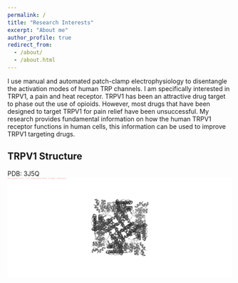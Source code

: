 ```yaml
---
permalink: /
title: "Research Interests"
excerpt: "About me"
author_profile: true
redirect_from: 
  - /about/
  - /about.html
---
```


I use manual and automated patch-clamp electrophysiology to disentangle the activation modes of human TRP channels. I am specifically interested in TRPV1, a pain and heat receptor. TRPV1 has been an attractive drug target to phase out the use of opioids. However, most drugs that have been designed to target TRPV1 for pain relief have been unsuccessful. My research provides fundamental information on how the human TRPV1 receptor functions in human cells, this information can be used to improve TRPV1 targeting drugs.

TRPV1 Structure
------

PDB: 3J5Q
![TRPV1](0000_gray_Pymol.png)
